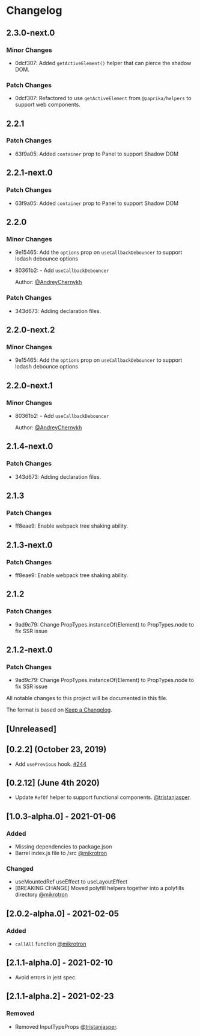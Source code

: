 # Changelog

## 2.3.0-next.0

### Minor Changes

- 0dcf307: Added `getActiveElement()` helper that can pierce the shadow DOM.

### Patch Changes

- 0dcf307: Refactored to use `getActiveElement` from `@paprika/helpers` to support web components.

## 2.2.1

### Patch Changes

- 63f9a05: Added `container` prop to Panel to support Shadow DOM

## 2.2.1-next.0

### Patch Changes

- 63f9a05: Added `container` prop to Panel to support Shadow DOM

## 2.2.0

### Minor Changes

- 9e15465: Add the `options` prop on `useCallbackDebouncer` to support lodash debounce options
- 80361b2: - Add `useCallbackDebouncer`

  Author: [@AndreyChernykh ](https://github.com/AndreyChernykh)

### Patch Changes

- 343d673: Adding declaration files.

## 2.2.0-next.2

### Minor Changes

- 9e15465: Add the `options` prop on `useCallbackDebouncer` to support lodash debounce options

## 2.2.0-next.1

### Minor Changes

- 80361b2: - Add `useCallbackDebouncer`

  Author: [@AndreyChernykh ](https://github.com/AndreyChernykh)

## 2.1.4-next.0

### Patch Changes

- 343d673: Adding declaration files.

## 2.1.3

### Patch Changes

- ff8eae9: Enable webpack tree shaking ability.

## 2.1.3-next.0

### Patch Changes

- ff8eae9: Enable webpack tree shaking ability.

## 2.1.2

### Patch Changes

- 9ad9c79: Change PropTypes.instanceOf(Element) to PropTypes.node to fix SSR issue

## 2.1.2-next.0

### Patch Changes

- 9ad9c79: Change PropTypes.instanceOf(Element) to PropTypes.node to fix SSR issue

All notable changes to this project will be documented in this file.

The format is based on [Keep a Changelog](https://keepachangelog.com/en/1.0.0/).

## [Unreleased]

## [0.2.2] (October 23, 2019)

- Add `usePrevious` hook. [#244](https://github.com/acl-services/paprika/pull/244)

## [0.2.12] (June 4th 2020)

- Update `RefOf` helper to support functional components. [@tristanjasper](https://github.com/tristanjasper).

## [1.0.3-alpha.0] - 2021-01-06

### Added

- Missing dependencies to package.json
- Barrel index.js file to /src
  [@mikrotron](https://github.com/mikrotron)

### Changed

- useMountedRef useEffect to useLayoutEffect
- [BREAKING CHANGE] Moved polyfill helpers together into a polyfills directory
  [@mikrotron](https://github.com/mikrotron)

## [2.0.2-alpha.0] - 2021-02-05

### Added

- `callAll` function [@mikrotron](https://github.com/mikrotron)

## [2.1.1-alpha.0] - 2021-02-10

- Avoid errors in jest spec.

## [2.1.1-alpha.2] - 2021-02-23

### Removed

- Removed InputTypeProps [@tristanjasper](https://github.com/tristanjasper).
